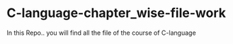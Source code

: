 # C-language-chapter_wise-file-work
In this Repo.. you will find all the file of the course of C-language 
